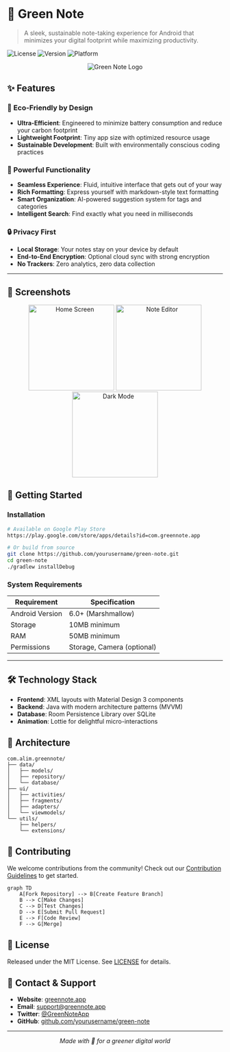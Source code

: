 # 📝 Green Note

> A sleek, sustainable note-taking experience for Android that minimizes your digital footprint while maximizing productivity.

![License](https://img.shields.io/badge/license-MIT-green)
![Version](https://img.shields.io/badge/version-1.0.0-blue)
![Platform](https://img.shields.io/badge/platform-Android-brightgreen)

<p align="center">
  <img src="/images/logo" alt="Green Note Logo">
</p>

## ✨ Features

### 🌿 Eco-Friendly by Design
- **Ultra-Efficient**: Engineered to minimize battery consumption and reduce your carbon footprint
- **Lightweight Footprint**: Tiny app size with optimized resource usage
- **Sustainable Development**: Built with environmentally conscious coding practices

### 💫 Powerful Functionality
- **Seamless Experience**: Fluid, intuitive interface that gets out of your way
- **Rich Formatting**: Express yourself with markdown-style text formatting
- **Smart Organization**: AI-powered suggestion system for tags and categories
- **Intelligent Search**: Find exactly what you need in milliseconds

### 🔒 Privacy First
- **Local Storage**: Your notes stay on your device by default
- **End-to-End Encryption**: Optional cloud sync with strong encryption
- **No Trackers**: Zero analytics, zero data collection

---

## 📱 Screenshots

<p align="center">
  <img src="/api/placeholder/200/400" alt="Home Screen" width="200">
  <img src="/api/placeholder/200/400" alt="Note Editor" width="200">
  <img src="/api/placeholder/200/400" alt="Dark Mode" width="200">
</p>

## 🚀 Getting Started

### Installation

```bash
# Available on Google Play Store
https://play.google.com/store/apps/details?id=com.greennote.app

# Or build from source
git clone https://github.com/yourusername/green-note.git
cd green-note
./gradlew installDebug
```

### System Requirements

| Requirement | Specification |
|-------------|---------------|
| Android Version | 6.0+ (Marshmallow) |
| Storage | 10MB minimum |
| RAM | 50MB minimum |
| Permissions | Storage, Camera (optional) |

---

## 🛠️ Technology Stack

- **Frontend**: XML layouts with Material Design 3 components
- **Backend**: Java with modern architecture patterns (MVVM)
- **Database**: Room Persistence Library over SQLite
- **Animation**: Lottie for delightful micro-interactions

## 🧩 Architecture

```
com.alim.greennote/
├── data/
│   ├── models/
│   ├── repository/
│   └── database/
├── ui/
│   ├── activities/
│   ├── fragments/
│   ├── adapters/
│   └── viewmodels/
└── utils/
    ├── helpers/
    └── extensions/
```

## 🤝 Contributing

We welcome contributions from the community! Check out our [Contribution Guidelines](CONTRIBUTING.md) to get started.

```mermaid
graph TD
    A[Fork Repository] --> B[Create Feature Branch]
    B --> C[Make Changes]
    C --> D[Test Changes]
    D --> E[Submit Pull Request]
    E --> F[Code Review]
    F --> G[Merge]
```

## 📜 License

Released under the MIT License. See [LICENSE](LICENSE) for details.

## 📮 Contact & Support

- **Website**: [greennote.app](https://greennote.app)
- **Email**: support@greennote.app
- **Twitter**: [@GreenNoteApp](https://twitter.com/GreenNoteApp)
- **GitHub**: [github.com/yourusername/green-note](https://github.com/yourusername/green-note)

---

<p align="center">
  <i>Made with 💚 for a greener digital world</i>
</p>